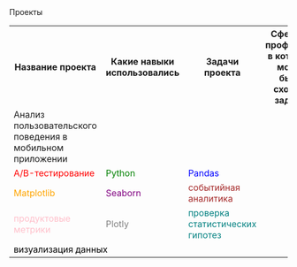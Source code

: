 <html>
<head>
  Проекты
</head>
<body>
  <table>
    <tr>
      <th>Название проекта</th>
      <th>Какие навыки использовались</th>
      <th>Задачи проекта</th>
      <th>Сферы и профессии в которых могут быть схожие задачи</th>
      <th>Ключевые слова</th>
    </tr>
    <tr>
      <td>Анализ пользовательского поведения в мобильном приложении</td>
      <td><tr>
<td><span style="color:red;">A/B-тестирование</span></td>
<td><span style="color:green;">Python</span></td>
<td><span style="color:blue;">Pandas</span></td>
</tr>
<tr>
<td><span style="color:orange;">Matplotlib</span></td>
<td><span style="color:purple;">Seaborn</span></td>
<td><span style="color:brown;">событийная аналитика</span></td>
</tr>
<tr>
<td><span style="color:pink;">продуктовые метрики</span></td>
<td><span style="color:gray;">Plotly</span></td>
<td><span style="color:teal;">проверка статистических гипотез</span></td>
</tr>
<tr>
<td colspan="3"><span style="color:black;">визуализация данных</span></td>
</tr>
</table></td>
      <td></td>
      <td></td>
      <td></td>  
    </tr>
    <tr>
      <td></td>
      <td></td>
      <td></td>
      <td></td>
      <td></td>  
    </tr>
  </table>
</body>
</html>
